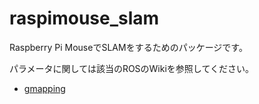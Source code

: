 # raspimouse_slam
Raspberry Pi MouseでSLAMをするためのパッケージです。

パラメータに関しては該当のROSのWikiを参照してください。
 - [gmapping](https://wiki.ros.org/gmapping?distro=noetic#Parameters)
